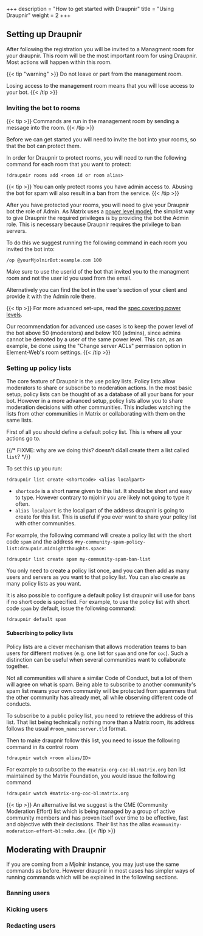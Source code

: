 +++
description = "How to get started with Draupnir"
title = "Using Draupnir"
weight = 2
+++

## Setting up Draupnir

After following the registration you will be invited to a Managment room for your draupnir.
This room will be the most important room for using Draupnir. Most actions will happen within this room.

{{< tip "warning" >}}
Do not leave or part from the management room.

Losing access to the management room means that you will lose access to your bot.
{{< /tip >}}

### Inviting the bot to rooms

{{< tip >}}
Commands are run in the management room by sending a message into the room.
{{< /tip >}}

Before we can get started you will need to invite the bot into your rooms, so that
the bot can protect them.

In order for Draupnir to protect rooms, you will need to run the following command for
each room that you want to protect:

```
!draupnir rooms add <room id or room alias>
```

{{< tip >}}
You can only protect rooms you have admin access to. Abusing the bot for spam will
also result in a ban from the service.
{{< /tip >}}

After you have protected your rooms, you will need to give your Draupnir bot the role of Admin.
As Matrix uses a [power level model](https://spec.matrix.org/v1.8/client-server-api/#mroompower_levels),
the simplist way to give Draupnir the required privileges is by providing the bot the Admin role.
This is necessary because Draupnir requires the privilege to ban servers.

To do this we suggest running the following command in each room you invited the bot into:

```
/op @yourMjolnirBot:example.com 100
```

Make sure to use the userid of the bot that invited
you to the managment room and not the user id you used from the email.

Alternatively you can find the bot in the user's section of your client and provide
it with the Admin role there.

{{< tip >}}
For more advanced set-ups, read the [spec covering power levels](https://spec.matrix.org/v1.5/client-server-api/#mroompower_levels).

Our recommendation for advanced use cases is to keep the power level of the bot above 50 (moderators)
and below 100 (admins), since admins cannot be demoted by a user of the same power level.
This can, as an example, be done using the "Change server ACLs" permission option in
Element-Web's room settings.
{{< /tip >}}

### Setting up policy lists

The core feature of Draupnir is the use policy lists. Policy lists allow moderators to share or
subscribe to moderation actions.
In the most basic setup, policy lists can be thought of as a database of all your bans for your bot.
However in a more advanced setup, policy lists allow you
to share moderation decisions with other communities.
This includes watching the lists from other communities in Matrix or
collaborating with them on the same lists.

First of all you should define a default policy list. This is where all your actions go to.

{{/* FIXME: why are we doing this? doesn't d4all create them a list called `list`? */}}

To set this up you run:

```
!draupnir list create <shortcode> <alias localpart>
```

- `shortcode` is a short name given to this list. It should be short and easy to type.
  However contrary to mjolnir you are likely not going to type it often.
- `alias localpart` is the local part of the address draupnir is going to create for this list.
  This is useful if you ever want to share your policy list with other communities.

For example, the following command will create a policy list with the short code `spam` and the
address `#my-community-spam-policy-list:draupnir.midnightthoughts.space`:

```
!draupnir list create spam my-community-spam-ban-list
```

You only need to create a policy list once, and you can then add as many users and servers
as you want to that policy list. You can also create as many policy lists as you want.

It is also possible to configure a default policy list draupnir will use for bans if
no short code is specified.
For example, to use the policy list with short code `spam` by default, issue the following command:

```
!draupnir default spam
```

#### Subscribing to policy lists

Policy lists are a clever mechanism that allows moderation teams to ban users for different motives
(e.g. one list for `spam` and one for `coc`).
Such a distinction can be useful when several communities want to collaborate together.

Not all communities will share a similar Code of Conduct,
but a lot of them will agree on what is spam.
Being able to subscribe to another community's spam list means your own community
will be protected from spammers that the other community has already met,
all while observing different code of conducts.

To subscribe to a public policy list, you need to retrieve the address of this list.
That list being technically nothing more than a Matrix room,
its address follows the usual `#room_name:server.tld` format.

Then to make draupnir follow this list, you need to issue the following command in its control room

```
!draupnir watch <room alias/ID>
```

For example to subscribe to the `#matrix-org-coc-bl:matrix.org` ban list maintained
by the Matrix Foundation, you would issue the following command

```
!draupnir watch #matrix-org-coc-bl:matrix.org
```

{{< tip >}}
An alternative list we suggest is the CME (Community Moderation Effort) list which is being
managed by a group of active community members and has proven itself over time to be effective,
fast and objective with their decissions. Their list has the alias `#community-moderation-effort-bl:neko.dev`.
{{< /tip >}}

## Moderating with Draupnir

If you are coming from a Mjolnir instance, you may just use the same commands as before.
However draupnir in most cases has simpler ways of running commands which will be explained in
the following sections.

### Banning users

### Kicking users

### Redacting users
